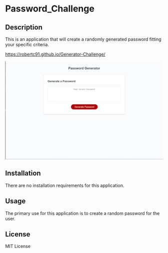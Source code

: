# Password_Challenge

## Description

This is an application that will create a randomly generated password fitting your specific criteria.

https://robertc91.github.io/Generator-Challenge/

![Alt text](<images/PW Generator.png>)

## Installation

There are no installation requirements for this application.


## Usage

The primary use for this application is to create a random password for the user.


## License

MIT License